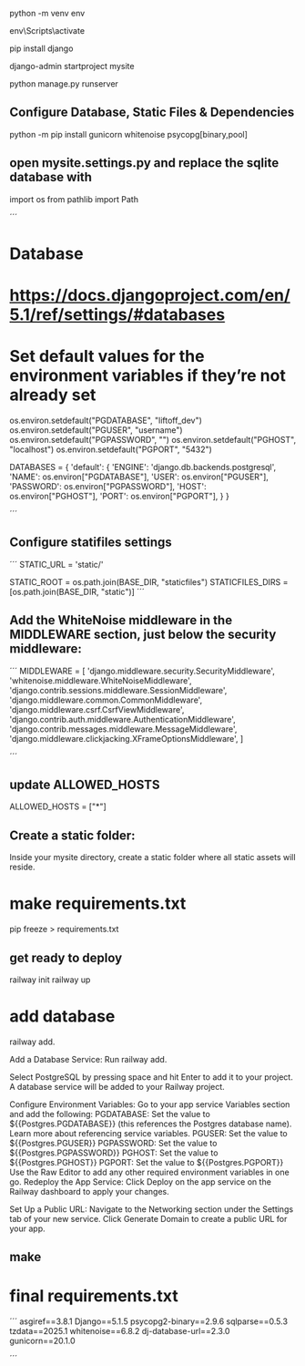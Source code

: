 python -m venv env

env\Scripts\activate

pip install django

django-admin startproject mysite

python manage.py runserver


## Configure Database, Static Files & Dependencies

python -m pip install gunicorn whitenoise psycopg[binary,pool]


## open mysite.settings.py and replace the sqlite database with

import os
from pathlib import Path


´´´
# Database
# https://docs.djangoproject.com/en/5.1/ref/settings/#databases

# Set default values for the environment variables if they’re not already set
os.environ.setdefault("PGDATABASE", "liftoff_dev")
os.environ.setdefault("PGUSER", "username")
os.environ.setdefault("PGPASSWORD", "")
os.environ.setdefault("PGHOST", "localhost")
os.environ.setdefault("PGPORT", "5432")

DATABASES = {
    'default': {
        'ENGINE': 'django.db.backends.postgresql',
        'NAME': os.environ["PGDATABASE"],
        'USER': os.environ["PGUSER"],
        'PASSWORD': os.environ["PGPASSWORD"],
        'HOST': os.environ["PGHOST"],
        'PORT': os.environ["PGPORT"],
    }
}

´´´

## Configure statifiles settings

´´´
STATIC_URL = 'static/'

STATIC_ROOT = os.path.join(BASE_DIR, "staticfiles")
STATICFILES_DIRS = [os.path.join(BASE_DIR, "static")]
´´´


## Add the WhiteNoise middleware in the MIDDLEWARE section, just below the security middleware:

´´´
MIDDLEWARE = [
    'django.middleware.security.SecurityMiddleware',
    'whitenoise.middleware.WhiteNoiseMiddleware',
    'django.contrib.sessions.middleware.SessionMiddleware',
    'django.middleware.common.CommonMiddleware',
    'django.middleware.csrf.CsrfViewMiddleware',
    'django.contrib.auth.middleware.AuthenticationMiddleware',
    'django.contrib.messages.middleware.MessageMiddleware',
    'django.middleware.clickjacking.XFrameOptionsMiddleware',
]

´´´

## update ALLOWED_HOSTS

ALLOWED_HOSTS = ["*"]


## Create a static folder:
Inside your mysite directory, create a static folder where all static assets will reside.


# make requirements.txt

pip freeze > requirements.txt



## get ready to deploy

railway init
railway up

# add database
railway add.


Add a Database Service:
Run railway add.

Select PostgreSQL by pressing space and hit Enter to add it to your project.
A database service will be added to your Railway project.



Configure Environment Variables:
Go to your app service Variables section and add the following:
PGDATABASE: Set the value to ${{Postgres.PGDATABASE}} (this references the Postgres database name). Learn more about referencing service variables.
PGUSER: Set the value to ${{Postgres.PGUSER}}
PGPASSWORD: Set the value to ${{Postgres.PGPASSWORD}}
PGHOST: Set the value to ${{Postgres.PGHOST}}
PGPORT: Set the value to ${{Postgres.PGPORT}}
Use the Raw Editor to add any other required environment variables in one go.
Redeploy the App Service:
Click Deploy on the app service on the Railway dashboard to apply your changes.


Set Up a Public URL:
Navigate to the Networking section under the Settings tab of your new service.
Click Generate Domain to create a public URL for your app.




## make 


# final requirements.txt 



´´´
asgiref==3.8.1
Django==5.1.5
psycopg2-binary==2.9.6
sqlparse==0.5.3
tzdata==2025.1
whitenoise==6.8.2
dj-database-url==2.3.0
gunicorn==20.1.0

´´´












